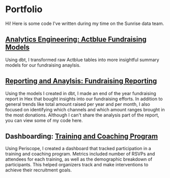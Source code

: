 # Portfolio

Hi! Here is some code I've written during my time on the Sunrise data team.

## [Analytics Engineering: Actblue Fundraising Models](https://github.com/ag-arg/portfolio/tree/main/models)

Using dbt, I transformed raw Actblue tables into more insightful summary models for our fundraising anaylsis.

## [Reporting and Anaylsis: Fundraising Reporting](https://github.com/ag-arg/portfolio/tree/main/fundraising_report)

Using the models I created in dbt, I made an end of the year fundraising report in Hex that bought insights into our fundraising efforts. In addition to general trends like total amount raised per year and per month, I also focused on identifying which channels and which amount ranges brought in the most donations. Although I can't share the analysis part of the report, you can view some of my code here.

## Dashboarding: [Training and Coaching Program](https://github.com/ag-arg/portfolio/tree/main/dashboard)

Using Periscope, I created a dashboard that tracked participation in a training and coaching program. Metrics included number of RSVPs and attendees for each training, as well as the demographic breakdown of participants. This helped organizers track and make interventions to achieve their recruitment goals.
